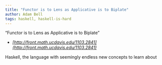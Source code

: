 ```yaml
---
title: "Functor is to Lens as Applicative is to Biplate"
author: Adam Bell
tags: haskell, haskell-is-hard
---
```


“Functor is to Lens as Applicative is to Biplate”  

- _[http://front.math.ucdavis.edu/1103.2841](http://front.math.ucdavis.edu/1103.2841)_

Haskell, the language with seemingly endless new concepts to learn about

